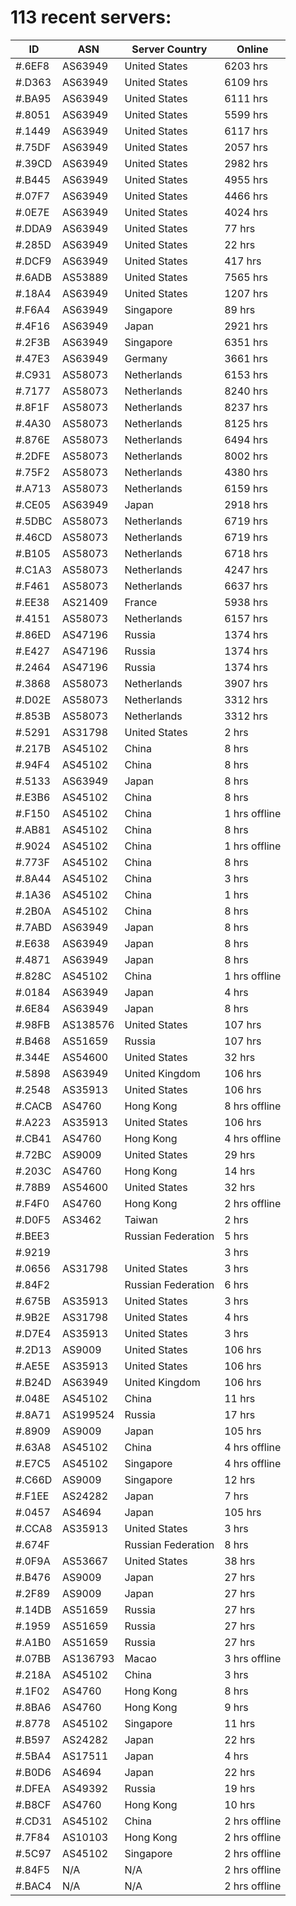# 113 recent servers:

| ID | ASN | Server Country | Online |
| ------ | ------ | ------ | ------ |
| #.6EF8 | AS63949 | United States | 6203 hrs |
| #.D363 | AS63949 | United States | 6109 hrs |
| #.BA95 | AS63949 | United States | 6111 hrs |
| #.8051 | AS63949 | United States | 5599 hrs |
| #.1449 | AS63949 | United States | 6117 hrs |
| #.75DF | AS63949 | United States | 2057 hrs |
| #.39CD | AS63949 | United States | 2982 hrs |
| #.B445 | AS63949 | United States | 4955 hrs |
| #.07F7 | AS63949 | United States | 4466 hrs |
| #.0E7E | AS63949 | United States | 4024 hrs |
| #.DDA9 | AS63949 | United States | 77 hrs |
| #.285D | AS63949 | United States | 22 hrs |
| #.DCF9 | AS63949 | United States | 417 hrs |
| #.6ADB | AS53889 | United States | 7565 hrs |
| #.18A4 | AS63949 | United States | 1207 hrs |
| #.F6A4 | AS63949 | Singapore | 89 hrs |
| #.4F16 | AS63949 | Japan | 2921 hrs |
| #.2F3B | AS63949 | Singapore | 6351 hrs |
| #.47E3 | AS63949 | Germany | 3661 hrs |
| #.C931 | AS58073 | Netherlands | 6153 hrs |
| #.7177 | AS58073 | Netherlands | 8240 hrs |
| #.8F1F | AS58073 | Netherlands | 8237 hrs |
| #.4A30 | AS58073 | Netherlands | 8125 hrs |
| #.876E | AS58073 | Netherlands | 6494 hrs |
| #.2DFE | AS58073 | Netherlands | 8002 hrs |
| #.75F2 | AS58073 | Netherlands | 4380 hrs |
| #.A713 | AS58073 | Netherlands | 6159 hrs |
| #.CE05 | AS63949 | Japan | 2918 hrs |
| #.5DBC | AS58073 | Netherlands | 6719 hrs |
| #.46CD | AS58073 | Netherlands | 6719 hrs |
| #.B105 | AS58073 | Netherlands | 6718 hrs |
| #.C1A3 | AS58073 | Netherlands | 4247 hrs |
| #.F461 | AS58073 | Netherlands | 6637 hrs |
| #.EE38 | AS21409 | France | 5938 hrs |
| #.4151 | AS58073 | Netherlands | 6157 hrs |
| #.86ED | AS47196 | Russia | 1374 hrs |
| #.E427 | AS47196 | Russia | 1374 hrs |
| #.2464 | AS47196 | Russia | 1374 hrs |
| #.3868 | AS58073 | Netherlands | 3907 hrs |
| #.D02E | AS58073 | Netherlands | 3312 hrs |
| #.853B | AS58073 | Netherlands | 3312 hrs |
| #.5291 | AS31798 | United States | 2 hrs |
| #.217B | AS45102 | China | 8 hrs |
| #.94F4 | AS45102 | China | 8 hrs |
| #.5133 | AS63949 | Japan | 8 hrs |
| #.E3B6 | AS45102 | China | 8 hrs |
| #.F150 | AS45102 | China | 1 hrs offline |
| #.AB81 | AS45102 | China | 8 hrs |
| #.9024 | AS45102 | China | 1 hrs offline |
| #.773F | AS45102 | China | 8 hrs |
| #.8A44 | AS45102 | China | 3 hrs |
| #.1A36 | AS45102 | China | 1 hrs |
| #.2B0A | AS45102 | China | 8 hrs |
| #.7ABD | AS63949 | Japan | 8 hrs |
| #.E638 | AS63949 | Japan | 8 hrs |
| #.4871 | AS63949 | Japan | 8 hrs |
| #.828C | AS45102 | China | 1 hrs offline |
| #.0184 | AS63949 | Japan | 4 hrs |
| #.6E84 | AS63949 | Japan | 8 hrs |
| #.98FB | AS138576 | United States | 107 hrs |
| #.B468 | AS51659 | Russia | 107 hrs |
| #.344E | AS54600 | United States | 32 hrs |
| #.5898 | AS63949 | United Kingdom | 106 hrs |
| #.2548 | AS35913 | United States | 106 hrs |
| #.CACB | AS4760 | Hong Kong | 8 hrs offline |
| #.A223 | AS35913 | United States | 106 hrs |
| #.CB41 | AS4760 | Hong Kong | 4 hrs offline |
| #.72BC | AS9009 | United States | 29 hrs |
| #.203C | AS4760 | Hong Kong | 14 hrs |
| #.78B9 | AS54600 | United States | 32 hrs |
| #.F4F0 | AS4760 | Hong Kong | 2 hrs offline |
| #.D0F5 | AS3462 | Taiwan | 2 hrs |
| #.BEE3 |  | Russian Federation | 5 hrs |
| #.9219 |  |  | 3 hrs |
| #.0656 | AS31798 | United States | 3 hrs |
| #.84F2 |  | Russian Federation | 6 hrs |
| #.675B | AS35913 | United States | 3 hrs |
| #.9B2E | AS31798 | United States | 4 hrs |
| #.D7E4 | AS35913 | United States | 3 hrs |
| #.2D13 | AS9009 | United States | 106 hrs |
| #.AE5E | AS35913 | United States | 106 hrs |
| #.B24D | AS63949 | United Kingdom | 106 hrs |
| #.048E | AS45102 | China | 11 hrs |
| #.8A71 | AS199524 | Russia | 17 hrs |
| #.8909 | AS9009 | Japan | 105 hrs |
| #.63A8 | AS45102 | China | 4 hrs offline |
| #.E7C5 | AS45102 | Singapore | 4 hrs offline |
| #.C66D | AS9009 | Singapore | 12 hrs |
| #.F1EE | AS24282 | Japan | 7 hrs |
| #.0457 | AS4694 | Japan | 105 hrs |
| #.CCA8 | AS35913 | United States | 3 hrs |
| #.674F |  | Russian Federation | 8 hrs |
| #.0F9A | AS53667 | United States | 38 hrs |
| #.B476 | AS9009 | Japan | 27 hrs |
| #.2F89 | AS9009 | Japan | 27 hrs |
| #.14DB | AS51659 | Russia | 27 hrs |
| #.1959 | AS51659 | Russia | 27 hrs |
| #.A1B0 | AS51659 | Russia | 27 hrs |
| #.07BB | AS136793 | Macao | 3 hrs offline |
| #.218A | AS45102 | China | 3 hrs |
| #.1F02 | AS4760 | Hong Kong | 8 hrs |
| #.8BA6 | AS4760 | Hong Kong | 9 hrs |
| #.8778 | AS45102 | Singapore | 11 hrs |
| #.B597 | AS24282 | Japan | 22 hrs |
| #.5BA4 | AS17511 | Japan | 4 hrs |
| #.B0D6 | AS4694 | Japan | 22 hrs |
| #.DFEA | AS49392 | Russia | 19 hrs |
| #.B8CF | AS4760 | Hong Kong | 10 hrs |
| #.CD31 | AS45102 | China | 2 hrs offline |
| #.7F84 | AS10103 | Hong Kong | 2 hrs offline |
| #.5C97 | AS45102 | Singapore | 2 hrs offline |
| #.84F5 | N/A | N/A | 2 hrs offline |
| #.BAC4 | N/A | N/A | 2 hrs offline |

